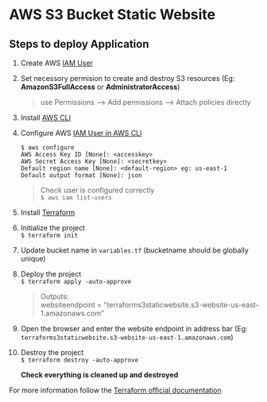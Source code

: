 # AWS S3 Bucket Static Website

## Steps to deploy Application
1. Create AWS [IAM User](https://docs.aws.amazon.com/IAM/latest/UserGuide/id_users_create.html#id_users_create_console)
2. Set necessory permision to create and destroy S3 resources (Eg: **AmazonS3FullAccess** or **AdministratorAccess**)<br>
    > use Permissions --> Add permissions --> Attach policies directly
3. Install [AWS CLI](https://docs.aws.amazon.com/cli/latest/userguide/getting-started-install.html)
4. Configure AWS [IAM User in AWS CLI](https://docs.aws.amazon.com/cli/latest/reference/configure/)<br>
    ```
    $ aws configure
    AWS Access Key ID [None]: <accesskey>
    AWS Secret Access Key [None]: <secretkey>
    Default region name [None]: <default-region> eg: us-east-1
    Default output format [None]: json
    ```
    > Check user is configured correctly<br>`$ aws iam list-users`
5. Install [Terraform](https://developer.hashicorp.com/terraform/tutorials/aws-get-started/install-cli)
6. Initialize the project <br>
    `$ terraform init`
7. Update bucket name in `variables.tf` (bucketname should be globally unique)
8. Deploy the project<br>
    `$ terraform apply -auto-approve`<br>
    
    > Outputs:<br>
    websiteendpoint = "terraforms3staticwebsite.s3-website-us-east-1.amazonaws.com"
9. Open the browser and enter the website endpoint in address bar (Eg: `terraforms3staticwebsite.s3-website-us-east-1.amazonaws.com`)
10. Destroy the project<br>
    `$ terraform destroy -auto-approve`

    **Check everything is cleaned up and destroyed**

For more information follow the [Terraform official documentation](https://registry.terraform.io/providers/hashicorp/aws/latest/docs)